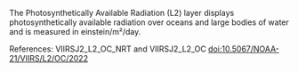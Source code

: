 The Photosynthetically Available Radiation (L2) layer displays photosynthetically available radiation over oceans and large bodies of water and is measured in einstein/m²/day.

References: VIIRSJ2_L2_OC_NRT and VIIRSJ2_L2_OC [doi:10.5067/NOAA-21/VIIRS/L2/OC/2022](https://doi.org/10.5067/NOAA-21/VIIRS/L2/OC/2022)
